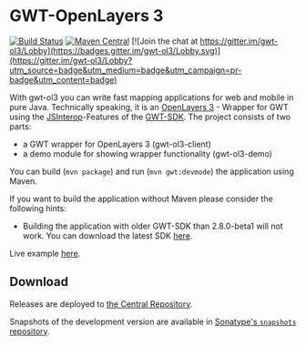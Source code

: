 GWT-OpenLayers 3
==================

[![Build Status](https://travis-ci.org/TDesjardins/gwt-ol3.svg?branch=gwt%2F2.8)](https://travis-ci.org/TDesjardins/gwt-ol3)
[![Maven Central](https://maven-badges.herokuapp.com/maven-central/com.github.tdesjardins/gwt-ol3/badge.svg)](https://maven-badges.herokuapp.com/maven-central/com.github.tdesjardins/gwt-ol3)
[![Join the chat at https://gitter.im/gwt-ol3/Lobby](https://badges.gitter.im/gwt-ol3/Lobby.svg)](https://gitter.im/gwt-ol3/Lobby?utm_source=badge&utm_medium=badge&utm_campaign=pr-badge&utm_content=badge)

With gwt-ol3 you can write fast mapping applications for web and mobile in pure Java. Technically speaking, it is an [OpenLayers 3](http://openlayers.org/ "OpenLayers website") - Wrapper for GWT using the [JSInterop](https://docs.google.com/document/d/10fmlEYIHcyead_4R1S5wKGs1t2I7Fnp_PaNaa7XTEk0/edit)-Features of the [GWT-SDK](http://www.gwtproject.org/release-notes.html#Release_Notes_2_8_0 "Release notes"). The project consists of two parts:
  
  * a GWT wrapper for OpenLayers 3 (gwt-ol3-client)
  * a demo module for showing wrapper functionality (gwt-ol3-demo)

You can build (`mvn package`) and run (`mvn gwt:devmode`) the application using Maven.

If you want to build the application without Maven please consider the following hints: 

  * Building the application with older GWT-SDK than 2.8.0-beta1 will not work. You can download the latest SDK [here](http://www.gwtproject.org/versions.html).

Live example [here](https://tdesjardins.github.io/gwt-ol3/).

## Download

Releases are deployed to [the Central Repository][dl].

Snapshots of the development version are available in 
[Sonatype's `snapshots` repository][snap].


 [dl]: https://search.maven.org/#search%7Cga%7C1%7Cg%3A%22com.github.tdesjardins%22
 [snap]: https://oss.sonatype.org/content/repositories/snapshots/
 

